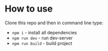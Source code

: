 # How to use

Clone this repo and then in command line type:

* `npm i` - install all dependencies
* `npm run dev` - run dev-server
* `npm run build` - build project
